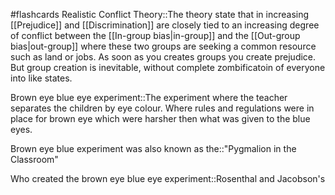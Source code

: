 #flashcards 
Realistic Conflict Theory::The theory state that in increasing [[Prejudice]] and [[Discrimination]] are closely tied to an increasing degree of conflict between the [[In-group bias|in-group]] and the [[Out-group bias|out-group]] where these two groups are seeking a common resource such as land or jobs. As soon as you creates groups you create prejudice. But group creation is inevitable, without complete zombificatoin of everyone into like states.
<!--SR:!2023-11-14,7,250-->


Brown eye blue eye experiment::The experiment where the teacher separates the children by eye colour. Where rules and regulations were in place for brown eye which were harsher then what was given to the blue eyes.
<!--SR:!2023-11-15,8,250-->

Brown eye blue experiment was also known as the::"Pygmalion in the Classroom"
<!--SR:!2023-11-10,3,250-->

Who created the brown eye blue eye experiment::Rosenthal and Jacobson's
<!--SR:!2023-11-08,1,230-->